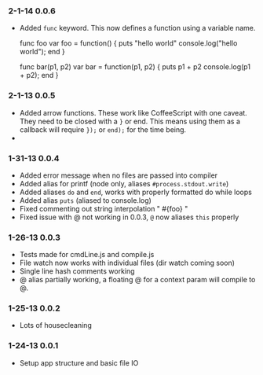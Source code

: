 ### 2-1-14 0.0.6

* Added `func` keyword. This now defines a function using a variable name.

    func foo                     var foo = function() {
      puts "hello world"           console.log("hello world");
    end                          }

    func bar(p1, p2)             var bar = function(p1, p2) {
      puts p1 + p2                 console.log(p1 + p2);
    end                          }

### 2-1-13 0.0.5

* Added arrow functions. These work like CoffeeScript with one caveat. They need to be closed with a `}` or end. This means using them as a callback will require `});` or `end);` for the time being.
* 

### 1-31-13 0.0.4

* Added error message when no files are passed into compiler
* Added alias for printf (node only, aliases `#process.stdout.write`)
* Added aliases `do` and `end`, works with properly formatted do while loops
* Added alias `puts` (aliased to console.log)
* Fixed commenting out string interpolation " #{foo} "
* Fixed issue with @ not working in 0.0.3, `@` now aliases `this` properly

### 1-26-13 0.0.3

* Tests made for cmdLine.js and compile.js
* File watch now works with individual files (dir watch coming soon)
* Single line hash comments working
* @ alias partially working, a floating @ for a context param will compile to @.

### 1-25-13 0.0.2
* Lots of housecleaning

### 1-24-13 0.0.1

* Setup app structure and basic file IO
